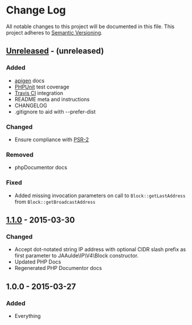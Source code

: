 # Change Log
All notable changes to this project will be documented in this file.
This project adheres to [Semantic Versioning](http://semver.org/).

## [Unreleased] - (unreleased)
### Added
- [apigen](http://www.apigen.org) docs
- [PHPUnit](https://phpunit.de) test coverage
- [Travis CI](https://travis-ci.org) integration
- README meta and instructions
- CHANGELOG
- .gitignore to aid with --prefer-dist

### Changed
- Ensure compliance with [PSR-2](http://www.php-fig.org/psr/psr-2/)

### Removed
- phpDocumentor docs

### Fixed
- Added missing invocation parameters on call to `Block::getLastAddress` from `Block::getBroadcastAddress`


## [1.1.0] - 2015-03-30
### Changed
- Accept dot-notated string IP address with optional CIDR slash prefix as first parameter to JAAulde\IP\V4\Block constructor.
- Updated PHP Docs
- Regenerated PHP Documentor docs


## 1.0.0 - 2015-03-27
### Added
- Everything

[unreleased]: https://github.com/JAAulde/php-ipv4/compare/v1.1.0...master
[1.1.0]: https://github.com/JAAulde/php-ipv4/compare/v1.0.0...v1.1.0
